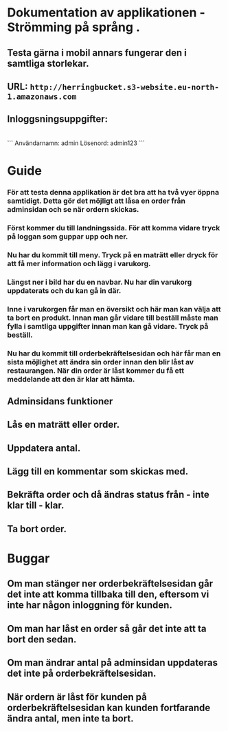 # Dokumentation av applikationen - Strömming på språng .

## Testa gärna i mobil annars fungerar den i samtliga storlekar.

## URL: ``` http://herringbucket.s3-website.eu-north-1.amazonaws.com ```

## Inloggsningsuppgifter:
<br>
``` Användarnamn: admin
    Lösenord: admin123
```

# Guide 

### För att testa denna applikation är det bra att ha två vyer öppna samtidigt. Detta gör det möjligt att låsa en order från adminsidan och se när ordern skickas.

### Först kommer du till landningssida. För att komma vidare tryck på loggan som guppar upp och ner.

### Nu har du kommit till meny. Tryck på en maträtt eller dryck för att få mer information och lägg i varukorg.

### Längst ner i bild har du en navbar. Nu har din varukorg uppdaterats och du kan gå in där.

### Inne i varukorgen får man en översikt och här man kan välja att ta bort en produkt. Innan man går vidare till beställ måste man fylla i samtliga uppgifter innan man kan gå vidare. Tryck på beställ.

### Nu har du kommit till orderbekräftelsesidan och här får man en sista möjlighet att ändra sin order innan den blir låst av restaurangen. När din order är låst kommer du få ett meddelande att den är klar att hämta.


## Adminsidans funktioner

## Lås en maträtt eller order.

## Uppdatera antal.

## Lägg till en kommentar som skickas med.

## Bekräfta order och då ändras status från - inte klar till - klar.

## Ta bort order.


# Buggar

## Om man stänger ner orderbekräftelsesidan går det inte att komma tillbaka till den, eftersom vi inte har någon inloggning för kunden.

## Om man har låst en order så går det inte att ta bort den sedan.

## Om man ändrar antal på adminsidan uppdateras det inte på orderbekräftelsesidan.

## När ordern är låst för kunden på orderbekräftelsesidan kan kunden fortfarande ändra antal, men inte ta bort.